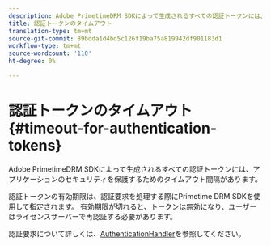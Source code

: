 ```yaml
---
description: Adobe PrimetimeDRM SDKによって生成されるすべての認証トークンには、アプリケーションのセキュリティを保護するためのタイムアウト間隔があります。
title: 認証トークンのタイムアウト
translation-type: tm+mt
source-git-commit: 89bdda1d4bd5c126f19ba75a819942df901183d1
workflow-type: tm+mt
source-wordcount: '110'
ht-degree: 0%

---
```



# 認証トークンのタイムアウト{#timeout-for-authentication-tokens}

Adobe PrimetimeDRM SDKによって生成されるすべての認証トークンには、アプリケーションのセキュリティを保護するためのタイムアウト間隔があります。

認証トークンの有効期限は、認証要求を処理する際にPrimetime DRM SDKを使用して指定されます。 有効期限が切れると、トークンは無効になり、ユーザーはライセンスサーバーで再認証する必要があります。

認証要求について詳しくは、[AuthenticationHandler](https://help.adobe.com/en_US/primetime/api/drm-apis/server/javadocs-flashaccess-pro/com/adobe/flashaccess/sdk/protocol/authentication/AuthenticationHandler.html)を参照してください。

